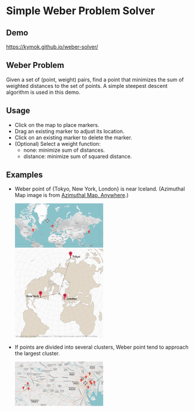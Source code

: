# Simple Weber Problem Solver

## Demo

https://kymok.github.io/weber-solver/

## Weber Problem

Given a set of (point, weight) pairs, find a point that minimizes the sum of weighted distances to the set of points. A simple steepest descent algorithm is used in this demo.


## Usage

- Click on the map to place markers.
- Drag an existing marker to adjust its location.
- Click on an existing marker to delete the marker.
- (Optional) Select a weight function:
  - none: minimize sum of distances.
  - distance: minimize sum of squared distance.


## Examples

- Weber point of {Tokyo, New York, London} is near Iceland. (Azimuthal Map image is from [Azimuthal Map, Anywhere](http://maps.ontarget.cc/azmap/en.html).)

  <img src="https://raw.githubusercontent.com/kymok/weber-solver/master/docs/images/tokyo-ny-london.png" width="50%" height="50%">

  <img src="https://raw.githubusercontent.com/kymok/weber-solver/master/docs/images/azimuthal-map.png" width="50%" height="50%">

- If points are divided into several clusters, Weber point tend to approach the largest cluster.

  <img src="https://raw.githubusercontent.com/kymok/weber-solver/master/docs/images/cluster.png" width="50%" height="50%">
